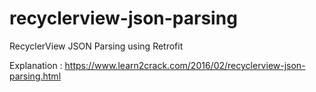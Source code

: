 # recyclerview-json-parsing
RecyclerView JSON Parsing using Retrofit

Explanation : https://www.learn2crack.com/2016/02/recyclerview-json-parsing.html
